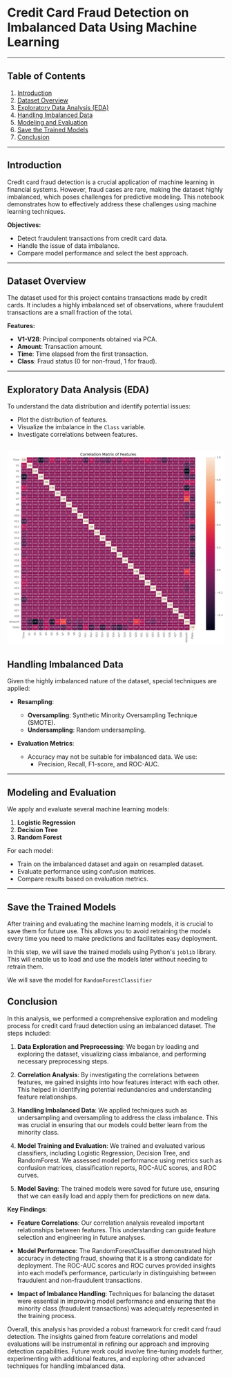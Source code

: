 # Credit Card Fraud Detection on Imbalanced Data Using Machine Learning

---

## Table of Contents
1. [Introduction](#introduction)
2. [Dataset Overview](#dataset-overview)
3. [Exploratory Data Analysis (EDA)](#eda)
4. [Handling Imbalanced Data](#handling-imbalanced-data)
5. [Modeling and Evaluation](#modeling-and-evaluation)
6. [Save the Trained Models](#saving-model)
7. [Conclusion](#conclusion)

---

## Introduction <a name="introduction"></a>

Credit card fraud detection is a crucial application of machine learning in financial systems. However, fraud cases are rare, making the dataset highly imbalanced, which poses challenges for predictive modeling. This notebook demonstrates how to effectively address these challenges using machine learning techniques.

**Objectives:**
- Detect fraudulent transactions from credit card data.
- Handle the issue of data imbalance.
- Compare model performance and select the best approach.

---

## Dataset Overview <a name="dataset-overview"></a>

The dataset used for this project contains transactions made by credit cards. It includes a highly imbalanced set of observations, where fraudulent transactions are a small fraction of the total.

**Features:**
- **V1-V28**: Principal components obtained via PCA.
- **Amount**: Transaction amount.
- **Time**: Time elapsed from the first transaction.
- **Class**: Fraud status (0 for non-fraud, 1 for fraud).

---

## Exploratory Data Analysis (EDA) <a name="eda"></a>

To understand the data distribution and identify potential issues:

- Plot the distribution of features.
- Visualize the imbalance in the `Class` variable.
- Investigate correlations between features.

![Correlation Heatmap](correlation_heatmap.png)
---

## Handling Imbalanced Data <a name="handling-imbalanced-data"></a>

Given the highly imbalanced nature of the dataset, special techniques are applied:

- **Resampling**:
  - **Oversampling**: Synthetic Minority Oversampling Technique (SMOTE).
  - **Undersampling**: Random undersampling.
  
- **Evaluation Metrics**:
  - Accuracy may not be suitable for imbalanced data. We use:
    - Precision, Recall, F1-score, and ROC-AUC.

---

## Modeling and Evaluation <a name="modeling-and-evaluation"></a>

We apply and evaluate several machine learning models:

1. **Logistic Regression**
2. **Decision Tree**
3. **Random Forest**

For each model:
- Train on the imbalanced dataset and again on resampled dataset.
- Evaluate performance using confusion matrices.
- Compare results based on evaluation metrics.

---

## Save the Trained Models <a name="saving-model"></a>

After training and evaluating the machine learning models, it is crucial to save them for future use. This allows you to avoid retraining the models every time you need to make predictions and facilitates easy deployment.

In this step, we will save the trained models using Python's `joblib` library. This will enable us to load and use the models later without needing to retrain them.

We will save the model for `RandomForestClassifier`


## Conclusion <a name="conclusion"></a>

In this analysis, we performed a comprehensive exploration and modeling process for credit card fraud detection using an imbalanced dataset. The steps included:

1. **Data Exploration and Preprocessing**: We began by loading and exploring the dataset, visualizing class imbalance, and performing necessary preprocessing steps.

2. **Correlation Analysis**: By investigating the correlations between features, we gained insights into how features interact with each other. This helped in identifying potential redundancies and understanding feature relationships.

3. **Handling Imbalanced Data**: We applied techniques such as undersampling and oversampling to address the class imbalance. This was crucial in ensuring that our models could better learn from the minority class.

4. **Model Training and Evaluation**: We trained and evaluated various classifiers, including Logistic Regression, Decision Tree, and RandomForest. We assessed model performance using metrics such as confusion matrices, classification reports, ROC-AUC scores, and ROC curves.

5. **Model Saving**: The trained models were saved for future use, ensuring that we can easily load and apply them for predictions on new data.

**Key Findings**:

- **Feature Correlations**: Our correlation analysis revealed important relationships between features. This understanding can guide feature selection and engineering in future analyses.

- **Model Performance**: The RandomForestClassifier demonstrated high accuracy in detecting fraud, showing that it is a strong candidate for deployment. The ROC-AUC scores and ROC curves provided insights into each model’s performance, particularly in distinguishing between fraudulent and non-fraudulent transactions.

- **Impact of Imbalance Handling**: Techniques for balancing the dataset were essential in improving model performance and ensuring that the minority class (fraudulent transactions) was adequately represented in the training process.

Overall, this analysis has provided a robust framework for credit card fraud detection. The insights gained from feature correlations and model evaluations will be instrumental in refining our approach and improving detection capabilities. Future work could involve fine-tuning models further, experimenting with additional features, and exploring other advanced techniques for handling imbalanced data.
